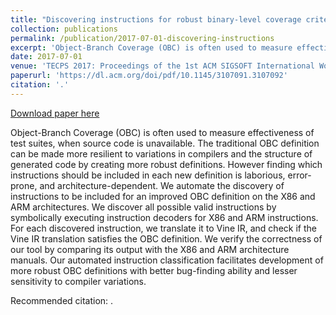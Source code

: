 ```yaml
---
title: "Discovering instructions for robust binary-level coverage criteria"
collection: publications
permalink: /publication/2017-07-01-discovering-instructions
excerpt: 'Object-Branch Coverage (OBC) is often used to measure effectiveness of test suites, when source code is unavailable. The traditional OBC definition can be made more resilient to variations in compilers and the structure of generated code by creating more robust definitions. However finding which instructions should be included in each new definition is laborious, error-prone, and architecture-dependent. We automate the discovery of instructions to be included for an improved OBC definition on the X86 and ARM architectures. We discover all possible valid instructions by symbolically executing instruction decoders for X86 and ARM instructions. For each discovered instruction, we translate it to Vine IR, and check if the Vine IR translation satisfies the OBC definition. We verify the correctness of our tool by comparing its output with the X86 and ARM architecture manuals. Our automated instruction classification facilitates development of more robust OBC definitions with better bug-finding ability and lesser sensitivity to compiler variations.'
date: 2017-07-01
venue: 'TECPS 2017: Proceedings of the 1st ACM SIGSOFT International Workshop on Testing Embedded and Cyber-Physical Systems'
paperurl: 'https://dl.acm.org/doi/pdf/10.1145/3107091.3107092'
citation: '.'
---
```


<a href='https://dl.acm.org/doi/pdf/10.1145/3107091.3107092'>Download paper here</a>

Object-Branch Coverage (OBC) is often used to measure effectiveness of test suites, when source code is unavailable. The traditional OBC definition can be made more resilient to variations in compilers and the structure of generated code by creating more robust definitions. However finding which instructions should be included in each new definition is laborious, error-prone, and architecture-dependent. We automate the discovery of instructions to be included for an improved OBC definition on the X86 and ARM architectures. We discover all possible valid instructions by symbolically executing instruction decoders for X86 and ARM instructions. For each discovered instruction, we translate it to Vine IR, and check if the Vine IR translation satisfies the OBC definition. We verify the correctness of our tool by comparing its output with the X86 and ARM architecture manuals. Our automated instruction classification facilitates development of more robust OBC definitions with better bug-finding ability and lesser sensitivity to compiler variations.

Recommended citation: .